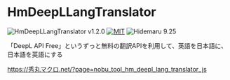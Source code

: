 # HmDeepLLangTranslator

![HmDeepLLangTranslator v1.2.0](https://img.shields.io/badge/HmDeepLLangTranslator-v1.2.0-6479ff.svg)
[![MIT](https://img.shields.io/badge/license-MIT-blue.svg?style=flat)](LICENSE)
![Hidemaru 9.25](https://img.shields.io/badge/Hidemaru-v9.25-6479ff.svg)

「DeepL API Free」というずっと無料の翻訳APIを利用して、英語を日本語に、日本語を英語にする

https://秀丸マクロ.net/?page=nobu_tool_hm_deepl_lang_translator_js
